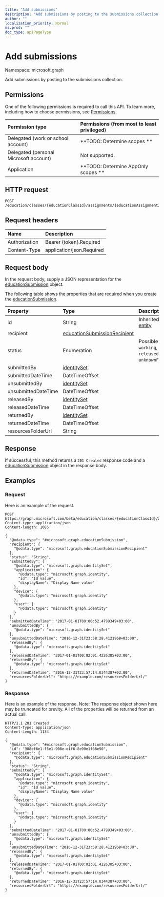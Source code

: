 ```yaml
---
title: "Add submissions"
description: "Add submissions by posting to the submissions collection."
author: ""
localization_priority: Normal
ms.prod: ""
doc_type: apiPageType
---
```


# Add submissions

Namespace: microsoft.graph

Add submissions by posting to the submissions collection.

## Permissions
One of the following permissions is required to call this API. To learn more, including how to choose permissions, see [Permissions](/concepts/permissions-reference.md).

|Permission type|Permissions (from most to least privileged)|
|:---|:---|
|Delegated (work or school account)|**TODO: Determine scopes **|
|Delegated (personal Microsoft account)|Not supported.|
|Application|**TODO: Determine AppOnly scopes **|

## HTTP request
<!-- {
  "blockType": "ignored"
}
-->
``` http
POST /education/classes/{educationClassId}/assignments/{educationAssignmentId}/submissions/$ref
```

## Request headers
|Name|Description|
|:---|:---|
|Authorization|Bearer {token}.Required|
|Content-Type|application/json.Required|

## Request body
In the request body, supply a JSON representation for the [educationSubmission](../resources/educationsubmission.md) object.

The following table shows the properties that are required when you create the [educationSubmission](../resources/educationsubmission.md).

|Property|Type|Description|
|:---|:---|:---|
|id|String| Inherited from [entity](../resources/entity.md)|
|recipient|[educationSubmissionRecipient](../resources/educationsubmissionrecipient.md)||
|status|Enumeration| Possible values are: `working`, `submitted`, `released`, `returned`, `unknownFutureValue`.|
|submittedBy|[identitySet](../resources/identityset.md)||
|submittedDateTime|DateTimeOffset||
|unsubmittedBy|[identitySet](../resources/identityset.md)||
|unsubmittedDateTime|DateTimeOffset||
|releasedBy|[identitySet](../resources/identityset.md)||
|releasedDateTime|DateTimeOffset||
|returnedBy|[identitySet](../resources/identityset.md)||
|returnedDateTime|DateTimeOffset||
|resourcesFolderUrl|String||



## Response
If successful, this method returns a `201 Created` response code and a [educationSubmission](../resources/educationsubmission.md) object in the response body.

## Examples

### Request
Here is an example of the request.
<!-- {
  "blockType": "request",
  "name": "create_educationsubmission_from_"
}
-->
``` http
POST https://graph.microsoft.com/beta/education/classes/{educationClassId}/assignments/{educationAssignmentId}/submissions
Content-type: application/json
Content-length: 1085

{
  "@odata.type": "#microsoft.graph.educationSubmission",
  "recipient": {
    "@odata.type": "microsoft.graph.educationSubmissionRecipient"
  },
  "status": "String",
  "submittedBy": {
    "@odata.type": "microsoft.graph.identitySet",
    "application": {
      "@odata.type": "microsoft.graph.identity",
      "id": "Id value",
      "displayName": "Display Name value"
    },
    "device": {
      "@odata.type": "microsoft.graph.identity"
    },
    "user": {
      "@odata.type": "microsoft.graph.identity"
    }
  },
  "submittedDateTime": "2017-01-01T00:00:52.4799349+03:00",
  "unsubmittedBy": {
    "@odata.type": "microsoft.graph.identitySet"
  },
  "unsubmittedDateTime": "2016-12-31T23:58:28.4121968+03:00",
  "releasedBy": {
    "@odata.type": "microsoft.graph.identitySet"
  },
  "releasedDateTime": "2017-01-01T00:02:01.4226305+03:00",
  "returnedBy": {
    "@odata.type": "microsoft.graph.identitySet"
  },
  "returnedDateTime": "2016-12-31T23:57:14.0344387+03:00",
  "resourcesFolderUrl": "https://example.com/resourcesFolderUrl/"
}
```

### Response
Here is an example of the response. Note: The response object shown here may be truncated for brevity. All of the properties will be returned from an actual call.
<!-- {
  "blockType": "response",
  "truncated": true,
  "@odata.type": "microsoft.graph.educationsubmission"
}
-->
``` http
HTTP/1.1 201 Created
Content-Type: application/json
Content-Length: 1134

{
  "@odata.type": "#microsoft.graph.educationSubmission",
  "id": "908ef6e1-f6e1-908e-e1f6-8e90e1f68e90",
  "recipient": {
    "@odata.type": "microsoft.graph.educationSubmissionRecipient"
  },
  "status": "String",
  "submittedBy": {
    "@odata.type": "microsoft.graph.identitySet",
    "application": {
      "@odata.type": "microsoft.graph.identity",
      "id": "Id value",
      "displayName": "Display Name value"
    },
    "device": {
      "@odata.type": "microsoft.graph.identity"
    },
    "user": {
      "@odata.type": "microsoft.graph.identity"
    }
  },
  "submittedDateTime": "2017-01-01T00:00:52.4799349+03:00",
  "unsubmittedBy": {
    "@odata.type": "microsoft.graph.identitySet"
  },
  "unsubmittedDateTime": "2016-12-31T23:58:28.4121968+03:00",
  "releasedBy": {
    "@odata.type": "microsoft.graph.identitySet"
  },
  "releasedDateTime": "2017-01-01T00:02:01.4226305+03:00",
  "returnedBy": {
    "@odata.type": "microsoft.graph.identitySet"
  },
  "returnedDateTime": "2016-12-31T23:57:14.0344387+03:00",
  "resourcesFolderUrl": "https://example.com/resourcesFolderUrl/"
}
```

